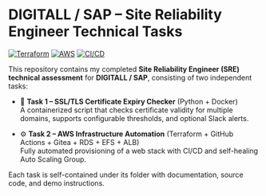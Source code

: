 # DIGITALL / SAP – Site Reliability Engineer Technical Tasks

[![Terraform](https://img.shields.io/badge/Terraform-v1.9+-blue)]()
[![AWS](https://img.shields.io/badge/Cloud-AWS-orange)]()
[![CI/CD](https://img.shields.io/github/actions/workflow/status/birkoff88/sap_tasks/terraform-task2.yml?label=Terraform%20CI%2FCD)](https://github.com/birkoff88/sap_tasks/actions/workflows/terraform-task2.yml)

This repository contains my completed **Site Reliability Engineer (SRE) technical assessment** for **DIGITALL / SAP**, consisting of two independent tasks:

- 🧩 **Task 1 – SSL/TLS Certificate Expiry Checker** (Python + Docker)  
  A containerized script that checks certificate validity for multiple domains, supports configurable thresholds, and optional Slack alerts.

- ⚙️ **Task 2 – AWS Infrastructure Automation** (Terraform + GitHub Actions + Gitea + RDS + EFS + ALB)  
  Fully automated provisioning of a web stack with CI/CD and self-healing Auto Scaling Group.

Each task is self-contained under its folder with documentation, source code, and demo instructions.
